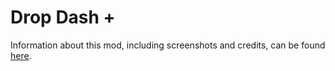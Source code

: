 # Drop Dash +
Information about this mod, including screenshots and credits, can be found [here](https://gamebanana.com/mods/285752).